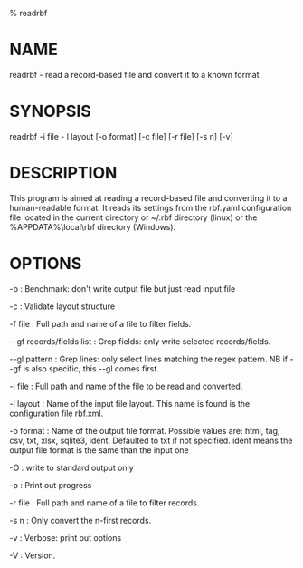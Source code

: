 % readrbf

# NAME
readrbf - read a record-based file and convert it to a known format

# SYNOPSIS
readrbf -i file - l layout [-o format] [-c file] [-r file] [-s n] [-v]

# DESCRIPTION
This program is aimed at reading a record-based file and converting it to
a human-readable format. It reads its settings from the rbf.yaml configuration
file located in the current directory or ~/.rbf directory (linux) or
the %APPDATA%\\local\\rbf directory (Windows).

# OPTIONS

-b
: Benchmark: don't write output file but just read input file

-c
: Validate layout structure

-f file
: Full path and name of a file to filter fields.

--gf records/fields list
: Grep fields: only write selected records/fields.

--gl pattern
: Grep lines: only select lines matching the regex pattern. NB if
--gf is also specific, this --gl comes first.

-i file
: Full path and name of the file to be read and converted.

-l layout
: Name of the input file layout. This name is found is the
configuration file rbf.xml.

-o format
: Name of the output file format. Possible values are:
html, tag, csv, txt, xlsx, sqlite3, ident. Defaulted to txt
if not specified. ident means the output file format is
the same than the input one

-O
: write to standard output only

-p
: Print out progress

-r file
: Full path and name of a file to filter records.

-s n
: Only convert the n-first records.

-v
: Verbose: print out options

-V
: Version.
